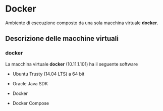 # Docker 

Ambiente di esecuzione composto da una sola macchina virtuale **docker**. 

## Descrizione delle macchine virtuali 

### docker

La macchina virtuale **docker** (10.11.1.101) 
ha il seguente software 

* Ubuntu Trusty (14.04 LTS) a 64 bit 

* Oracle Java SDK 

* Docker 

* Docker Compose 
  
 
